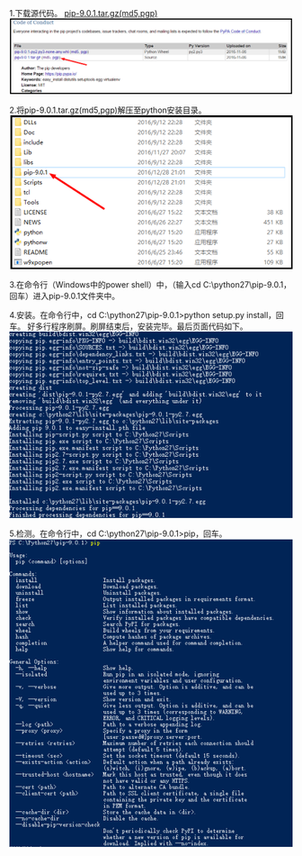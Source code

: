 1.下载源代码。
[pip-9.0.1.tar.gz(md5,pgp)](https://pypi.python.org/pypi/pip)
![](./pic/pip-setup-1.png)

2.将pip-9.0.1.tar.gz(md5,pgp)解压至python安装目录。
![](./pic/pip-setup-2.png)

3.在命令行（Windows中的power shell）中，（输入cd C:\python27\pip-9.0.1，回车）进入pip-9.0.1文件夹中。

4.安装。在命令行中，cd C:\python27\pip-9.0.1>python setup.py install，回车。
好多行程序刷屏。刷屏结束后，安装完毕。最后页面代码如下。
![](./pic/pip-setup-4.png)

5.检测。在命令行中，cd C:\python27\pip-9.0.1>pip，回车。
![](./pic/pip-setup-5.png)



